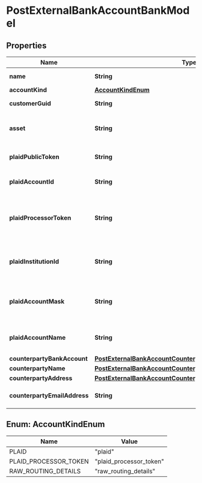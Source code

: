 

# PostExternalBankAccountBankModel


## Properties

| Name | Type | Description | Notes |
|------------ | ------------- | ------------- | -------------|
|**name** | **String** | The name of the account. |  |
|**accountKind** | [**AccountKindEnum**](#AccountKindEnum) | The account type |  |
|**customerGuid** | **String** | The customer identifier. |  [optional] |
|**asset** | **String** | The asset code. If not set will try and default to the Bank&#39;s configured fiat asset. |  |
|**plaidPublicToken** | **String** | The public token for the account. Required for &#39;plaid&#39; accounts. |  [optional] |
|**plaidAccountId** | **String** | The account identifier in plaid. Required for &#39;plaid&#39; accounts. |  [optional] |
|**plaidProcessorToken** | **String** | The Plaid processor token used to access the account. Required for &#39;plaid_processor_token&#39; accounts. |  [optional] |
|**plaidInstitutionId** | **String** | Plaid&#39;s institution ID for the account&#39;s institution. Required for &#39;plaid_processor_token&#39; accounts. |  [optional] |
|**plaidAccountMask** | **String** | The account mask for the account. Required for &#39;plaid_processor_token&#39; accounts. |  [optional] |
|**plaidAccountName** | **String** | The name of the account. Required for &#39;plaid_processor_token&#39; accounts. |  [optional] |
|**counterpartyBankAccount** | [**PostExternalBankAccountCounterpartyBankAccountBankModel**](PostExternalBankAccountCounterpartyBankAccountBankModel.md) |  |  [optional] |
|**counterpartyName** | [**PostExternalBankAccountCounterpartyNameBankModel**](PostExternalBankAccountCounterpartyNameBankModel.md) |  |  [optional] |
|**counterpartyAddress** | [**PostExternalBankAccountCounterpartyAddressBankModel**](PostExternalBankAccountCounterpartyAddressBankModel.md) |  |  [optional] |
|**counterpartyEmailAddress** | **String** | The counterparty&#39;s email address on their checking account. |  [optional] |



## Enum: AccountKindEnum

| Name | Value |
|---- | -----|
| PLAID | &quot;plaid&quot; |
| PLAID_PROCESSOR_TOKEN | &quot;plaid_processor_token&quot; |
| RAW_ROUTING_DETAILS | &quot;raw_routing_details&quot; |



